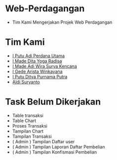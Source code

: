 # Web-Perdagangan
- Tim Kami Mengerjakan Projek Web Perdagangan

# Tim Kami
- [I Putu Adi Perdana Utama](https://github.com/Ersnix)
- [I Made Dita Yoga Radisa](https://github.com/DitaYoga)
- [I Made Adi Wira Surya Kencana](https://github.com/suryakencana08)
- [I Gede Arista Winkayana](https://github.com/Winsky4Lyfe)
- [I Putu Ditya Purnama Putra](https://github.com/DityaPurnama)
- [Aldi Suryanto](https://github.com/suryanto02)

# Task Belum Dikerjakan
- Table transaksi
- Table Chart
- Proses Transaksi
- Tampilan Chart
- Tampilan Transaksi
- ( Admin ) Tampilan Daftar user
- ( Admin ) Tampilan Laporan Daftar Pembelian
- ( Admin ) Tampilan Konfismasi Pembelian
